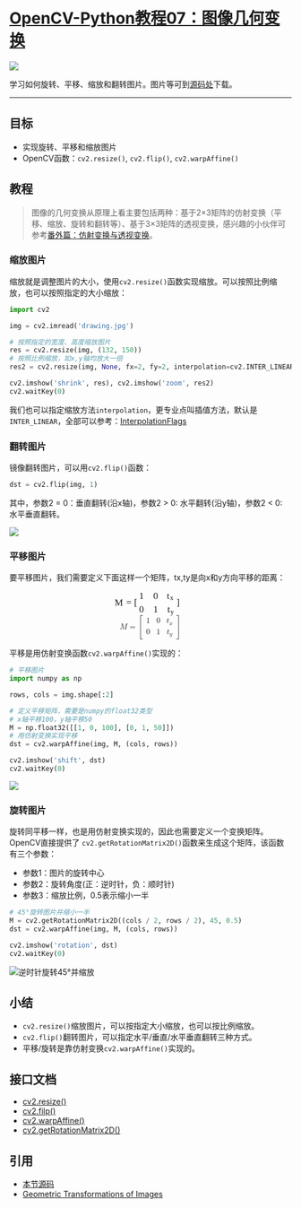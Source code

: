 # [OpenCV-Python教程07：图像几何变换](http://ex2tron.wang/opencv-python-image-geometric-transformation/)

![](http://pic.ex2tron.top/cv2_perspective_transformations_inm.jpg)

学习如何旋转、平移、缩放和翻转图片。<!-- more -->图片等可到[源码处](#引用)下载。

---

## 目标

- 实现旋转、平移和缩放图片
- OpenCV函数：`cv2.resize()`, `cv2.flip()`, `cv2.warpAffine()`

## 教程

> 图像的几何变换从原理上看主要包括两种：基于2×3矩阵的仿射变换（平移、缩放、旋转和翻转等）、基于3×3矩阵的透视变换，感兴趣的小伙伴可参考[番外篇：仿射变换与透视变换](/opencv-python-extra-warpaffine-warpperspective/)。

### 缩放图片

缩放就是调整图片的大小，使用`cv2.resize()`函数实现缩放。可以按照比例缩放，也可以按照指定的大小缩放：

```python
import cv2

img = cv2.imread('drawing.jpg')

# 按照指定的宽度、高度缩放图片
res = cv2.resize(img, (132, 150))
# 按照比例缩放，如x,y轴均放大一倍
res2 = cv2.resize(img, None, fx=2, fy=2, interpolation=cv2.INTER_LINEAR)

cv2.imshow('shrink', res), cv2.imshow('zoom', res2)
cv2.waitKey(0)
```

我们也可以指定缩放方法`interpolation`，更专业点叫插值方法，默认是`INTER_LINEAR`，全部可以参考：[InterpolationFlags](https://docs.opencv.org/4.0.0/da/d54/group__imgproc__transform.html#ga5bb5a1fea74ea38e1a5445ca803ff121)

### 翻转图片

镜像翻转图片，可以用`cv2.flip()`函数：

```python
dst = cv2.flip(img, 1)
```

其中，参数2 = 0：垂直翻转(沿x轴)，参数2 > 0: 水平翻转(沿y轴)，参数2 < 0: 水平垂直翻转。

![](http://pic.ex2tron.top/cv2_flip_image_sample.jpg)

### 平移图片

要平移图片，我们需要定义下面这样一个矩阵，tx,ty是向x和y方向平移的距离：

<div class="MathJax_Display" style="text-align: center;"><span class="MathJax" id="MathJax-Element-1-Frame" tabindex="0" style="text-align: center; position: relative;" data-mathml="<math xmlns=&quot;http://www.w3.org/1998/Math/MathML&quot; display=&quot;block&quot;><mi>M</mi><mo>=</mo><mrow><mo>[</mo><mtable rowspacing=&quot;4pt&quot; columnspacing=&quot;1em&quot;><mtr><mtd><mn>1</mn></mtd><mtd><mn>0</mn></mtd><mtd><msub><mi>t</mi><mi>x</mi></msub></mtd></mtr><mtr><mtd><mn>0</mn></mtd><mtd><mn>1</mn></mtd><mtd><msub><mi>t</mi><mi>y</mi></msub></mtd></mtr></mtable><mo>]</mo></mrow></math>" role="presentation"><nobr aria-hidden="true"><span class="math" id="MathJax-Span-1" style="width: 9.169em; display: inline-block;"><span style="display: inline-block; position: relative; width: 7.614em; height: 0px; font-size: 120%;"><span style="position: absolute; clip: rect(1.725em, 1007.39em, 4.558em, -999.997em); top: -3.386em; left: 0em;"><span class="mrow" id="MathJax-Span-2"><span class="mi" id="MathJax-Span-3" style="font-family: MathJax_Math-italic;">M<span style="display: inline-block; overflow: hidden; height: 1px; width: 0.058em;"></span></span><span class="mo" id="MathJax-Span-4" style="font-family: MathJax_Main; padding-left: 0.281em;">=</span><span class="mrow" id="MathJax-Span-5" style="padding-left: 0.281em;"><span class="mo" id="MathJax-Span-6" style="vertical-align: 0em;"><span style="font-family: MathJax_Size3;">[</span></span><span class="mtable" id="MathJax-Span-7" style="padding-right: 0.169em; padding-left: 0.169em;"><span style="display: inline-block; position: relative; width: 3.836em; height: 0px;"><span style="position: absolute; clip: rect(2.447em, 1000.45em, 4.892em, -999.997em); top: -3.997em; left: 0em;"><span style="display: inline-block; position: relative; width: 0.503em; height: 0px;"><span style="position: absolute; clip: rect(3.169em, 1000.45em, 4.169em, -999.997em); top: -4.719em; left: 50%; margin-left: -0.219em;"><span class="mtd" id="MathJax-Span-8"><span class="mrow" id="MathJax-Span-9"><span class="mn" id="MathJax-Span-10" style="font-family: MathJax_Main;">1</span></span></span><span style="display: inline-block; width: 0px; height: 4.003em;"></span></span><span style="position: absolute; clip: rect(3.169em, 1000.45em, 4.169em, -999.997em); top: -3.275em; left: 50%; margin-left: -0.219em;"><span class="mtd" id="MathJax-Span-19"><span class="mrow" id="MathJax-Span-20"><span class="mn" id="MathJax-Span-21" style="font-family: MathJax_Main;">0</span></span></span><span style="display: inline-block; width: 0px; height: 4.003em;"></span></span></span><span style="display: inline-block; width: 0px; height: 4.003em;"></span></span><span style="position: absolute; clip: rect(2.447em, 1000.45em, 4.892em, -999.997em); top: -3.997em; left: 1.503em;"><span style="display: inline-block; position: relative; width: 0.503em; height: 0px;"><span style="position: absolute; clip: rect(3.169em, 1000.45em, 4.169em, -999.997em); top: -4.719em; left: 50%; margin-left: -0.219em;"><span class="mtd" id="MathJax-Span-11"><span class="mrow" id="MathJax-Span-12"><span class="mn" id="MathJax-Span-13" style="font-family: MathJax_Main;">0</span></span></span><span style="display: inline-block; width: 0px; height: 4.003em;"></span></span><span style="position: absolute; clip: rect(3.169em, 1000.45em, 4.169em, -999.997em); top: -3.275em; left: 50%; margin-left: -0.219em;"><span class="mtd" id="MathJax-Span-22"><span class="mrow" id="MathJax-Span-23"><span class="mn" id="MathJax-Span-24" style="font-family: MathJax_Main;">1</span></span></span><span style="display: inline-block; width: 0px; height: 4.003em;"></span></span></span><span style="display: inline-block; width: 0px; height: 4.003em;"></span></span><span style="position: absolute; clip: rect(2.503em, 1000.84em, 5.169em, -999.997em); top: -3.997em; left: 3.003em;"><span style="display: inline-block; position: relative; width: 0.836em; height: 0px;"><span style="position: absolute; clip: rect(3.225em, 1000.84em, 4.336em, -999.997em); top: -4.719em; left: 50%; margin-left: -0.442em;"><span class="mtd" id="MathJax-Span-14"><span class="mrow" id="MathJax-Span-15"><span class="msubsup" id="MathJax-Span-16"><span style="display: inline-block; position: relative; width: 0.836em; height: 0px;"><span style="position: absolute; clip: rect(3.225em, 1000.34em, 4.169em, -999.997em); top: -3.997em; left: 0em;"><span class="mi" id="MathJax-Span-17" style="font-family: MathJax_Math-italic;">t</span><span style="display: inline-block; width: 0px; height: 4.003em;"></span></span><span style="position: absolute; top: -3.831em; left: 0.336em;"><span class="mi" id="MathJax-Span-18" style="font-size: 70.7%; font-family: MathJax_Math-italic;">x</span><span style="display: inline-block; width: 0px; height: 4.003em;"></span></span></span></span></span></span><span style="display: inline-block; width: 0px; height: 4.003em;"></span></span><span style="position: absolute; clip: rect(3.225em, 1000.78em, 4.447em, -999.997em); top: -3.275em; left: 50%; margin-left: -0.386em;"><span class="mtd" id="MathJax-Span-25"><span class="mrow" id="MathJax-Span-26"><span class="msubsup" id="MathJax-Span-27"><span style="display: inline-block; position: relative; width: 0.781em; height: 0px;"><span style="position: absolute; clip: rect(3.225em, 1000.34em, 4.169em, -999.997em); top: -3.997em; left: 0em;"><span class="mi" id="MathJax-Span-28" style="font-family: MathJax_Math-italic;">t</span><span style="display: inline-block; width: 0px; height: 4.003em;"></span></span><span style="position: absolute; top: -3.831em; left: 0.336em;"><span class="mi" id="MathJax-Span-29" style="font-size: 70.7%; font-family: MathJax_Math-italic;">y<span style="display: inline-block; overflow: hidden; height: 1px; width: 0.003em;"></span></span><span style="display: inline-block; width: 0px; height: 4.003em;"></span></span></span></span></span></span><span style="display: inline-block; width: 0px; height: 4.003em;"></span></span></span><span style="display: inline-block; width: 0px; height: 4.003em;"></span></span></span></span><span class="mo" id="MathJax-Span-30" style="vertical-align: 0em;"><span style="font-family: MathJax_Size3;">]</span></span></span></span><span style="display: inline-block; width: 0px; height: 3.392em;"></span></span></span><span style="display: inline-block; overflow: hidden; vertical-align: -1.263em; border-left: 0px solid; width: 0px; height: 3.137em;"></span></span></nobr><span class="MJX_Assistive_MathML MJX_Assistive_MathML_Block" role="presentation"><math xmlns="http://www.w3.org/1998/Math/MathML" display="block"><mi>M</mi><mo>=</mo><mrow><mo>[</mo><mtable rowspacing="4pt" columnspacing="1em"><mtr><mtd><mn>1</mn></mtd><mtd><mn>0</mn></mtd><mtd><msub><mi>t</mi><mi>x</mi></msub></mtd></mtr><mtr><mtd><mn>0</mn></mtd><mtd><mn>1</mn></mtd><mtd><msub><mi>t</mi><mi>y</mi></msub></mtd></mtr></mtable><mo>]</mo></mrow></math></span></span></div>



平移是用仿射变换函数`cv2.warpAffine()`实现的：

```python
# 平移图片
import numpy as np

rows, cols = img.shape[:2]

# 定义平移矩阵，需要是numpy的float32类型
# x轴平移100，y轴平移50
M = np.float32([[1, 0, 100], [0, 1, 50]])
# 用仿射变换实现平移
dst = cv2.warpAffine(img, M, (cols, rows))

cv2.imshow('shift', dst)
cv2.waitKey(0)
```

![](http://pic.ex2tron.top/cv2_translation_100_50.jpg)

### 旋转图片

旋转同平移一样，也是用仿射变换实现的，因此也需要定义一个变换矩阵。OpenCV直接提供了 `cv2.getRotationMatrix2D()`函数来生成这个矩阵，该函数有三个参数：

- 参数1：图片的旋转中心
- 参数2：旋转角度(正：逆时针，负：顺时针)
- 参数3：缩放比例，0.5表示缩小一半

```python
# 45°旋转图片并缩小一半
M = cv2.getRotationMatrix2D((cols / 2, rows / 2), 45, 0.5)
dst = cv2.warpAffine(img, M, (cols, rows))

cv2.imshow('rotation', dst)
cv2.waitKey(0)
```

![逆时针旋转45°并缩放](http://pic.ex2tron.top/cv2_rotation_45_degree.jpg)


## 小结

- `cv2.resize()`缩放图片，可以按指定大小缩放，也可以按比例缩放。
- `cv2.flip()`翻转图片，可以指定水平/垂直/水平垂直翻转三种方式。
- 平移/旋转是靠仿射变换`cv2.warpAffine()`实现的。

## 接口文档

- [cv2.resize()](https://docs.opencv.org/4.0.0/da/d54/group__imgproc__transform.html#ga47a974309e9102f5f08231edc7e7529d)
- [cv2.filp()](https://docs.opencv.org/4.0.0/d2/de8/group__core__array.html#gaca7be533e3dac7feb70fc60635adf441)
- [cv2.warpAffine()](https://docs.opencv.org/4.0.0/da/d54/group__imgproc__transform.html#ga0203d9ee5fcd28d40dbc4a1ea4451983)
- [cv2.getRotationMatrix2D()](https://docs.opencv.org/4.0.0/da/d54/group__imgproc__transform.html#gafbbc470ce83812914a70abfb604f4326)

## 引用

- [本节源码](https://github.com/ex2tron/OpenCV-Python-Tutorial/tree/master/07.%20%E5%9B%BE%E5%83%8F%E5%87%A0%E4%BD%95%E5%8F%98%E6%8D%A2)
- [Geometric Transformations of Images](http://opencv-python-tutroals.readthedocs.io/en/latest/py_tutorials/py_imgproc/py_geometric_transformations/py_geometric_transformations.html)
